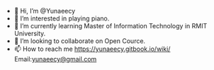 - 👋 Hi, I’m @Yunaeecy
- 👀 I’m interested in playing piano.
- 🌱 I’m currently learning Master of Information Technology in RMIT University.
- 💞️ I’m looking to collaborate on Open Cource.
- 📫 How to reach me https://yunaeecy.gitbook.io/wiki/  Email:yunaeecy@gmail.com

<!---
Yunaeecy/Yunaeecy is a ✨ special ✨ repository because its `README.md` (this file) appears on your GitHub profile.
You can click the Preview link to take a look at your changes.
--->
